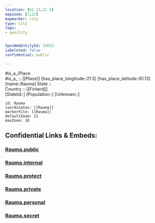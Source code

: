```yaml
---
location: [61.13,21.5] 
mapzoom: [7,12] 
mapmarker: city 
type: City
tags:
- geo/City


SpocWebEntityId: 33653
isDeleted: false
confidential: public

---
```

#is_a_/Place  
#is_a_ :: [[Place]] 
[has_place_longitude::21.5] 
[has_place_latitude::61.13] 
[name::Rauma] 
State ::  
Country :: [[Finland]]  
[StateId::] 
[Population::] 
[Unknown::] 


```leaflet
id: Rauma
coordinates: [[Rauma]] 
markerFile: [[Rauma]] 
defaultZoom: 11 
maxZoom: 18
```


## Confidential Links & Embeds: 

### [Rauma.public](/_public/\Earth\Continent\Europe\Europe~North\Finland\Provinces~Finland\Western_Finland\counties~Western_Finland\Satakunta\CityRauma.public.md) 

### [Rauma.internal](/_internal/\Earth\Continent\Europe\Europe~North\Finland\Provinces~Finland\Western_Finland\counties~Western_Finland\Satakunta\CityRauma.internal.md) 

### [Rauma.protect](/_protect/\Earth\Continent\Europe\Europe~North\Finland\Provinces~Finland\Western_Finland\counties~Western_Finland\Satakunta\CityRauma.protect.md) 

### [Rauma.private](/_private/\Earth\Continent\Europe\Europe~North\Finland\Provinces~Finland\Western_Finland\counties~Western_Finland\Satakunta\CityRauma.private.md) 

### [Rauma.personal](/_personal/\Earth\Continent\Europe\Europe~North\Finland\Provinces~Finland\Western_Finland\counties~Western_Finland\Satakunta\CityRauma.personal.md) 

### [Rauma.secret](/_secret/\Earth\Continent\Europe\Europe~North\Finland\Provinces~Finland\Western_Finland\counties~Western_Finland\Satakunta\CityRauma.secret.md)

